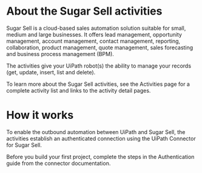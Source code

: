 ﻿# About the Sugar Sell activities

Sugar Sell is a cloud-based sales automation solution suitable for small, medium and large businesses. It offers lead management, opportunity management, account management, contact management, reporting, collaboration, product management, quote management, sales forecasting and business process management (BPM).

The activities give your UiPath robot(s) the ability to manage your records (get, update, insert, list and delete).

To learn more about the Sugar Sell activities, see the Activities page for a complete activity list and links to the activity detail pages.

# How it works

To enable the outbound automation between UiPath and Sugar Sell, the activities establish an authenticated connection using the UiPath Connector for Sugar Sell.

Before you build your first project, complete the steps in the Authentication guide from the connector documentation.
